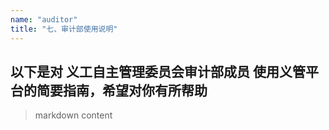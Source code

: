 ```yaml
---
name: "auditor"
title: "七、审计部使用说明"
---
```


## 以下是对 义工自主管理委员会审计部成员 使用义管平台的简要指南，希望对你有所帮助

> markdown content
